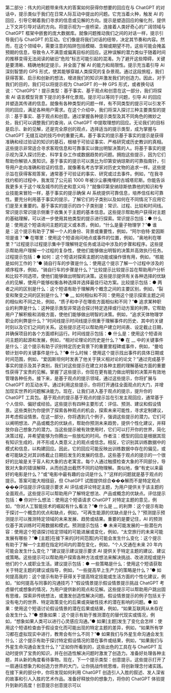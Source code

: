 第二部分：伟大的问题带来伟大的答案如何获得你想要的回应在与 ChatGPT 的对话中，提示类似于我们在日常人际互动中提出的问题。它充当着火种，触发 AI 的回应，引导它朝着我们寻求的信息或见解的方向。提示是塑造回应的催化剂，提供上下文并引导对话的方向。将提示视为一座桥梁，连接着人类好奇心的广阔领域与 ChatGPT 框架中嵌套的庞大数据库。就像问题推动我们之间的对话一样，提示引导我们与 ChatGPT 的互动。它们像是将我们对话的纽带，决定其节奏和内容。然而，在这个领域中，需要注意的陷阱包括模糊、含糊或期望不符。这些可能会掩盖预期的信息，导致令人不满意或偏离目标的回应。这种误解的潜力类似于随着时间的推移变得无法阅读的破旧“危险”标志可能引起的混淆。为了避开这些障碍，关键是要清晰、精确地制定提示，并全面了解 AI 的能力和局限性。提示充当着引导 AI 深刻智慧的 GPS 形式，使其能够穿越人类探究的复杂景观。通过这段旅程，我们获得答案、启示和创新的想法，增进我们的知识并激发我们的创造力。因此，对于我们的目的，我们可以将提示视为 ChatGPT 的一种 GPS 形式，或者换句话说：“ChatGPS”！提示类型：基于事实、基于观点和创意在这一部分，我们将探索 AI 语言模型背景下提示的多样化景观。提示可以等同于问题，引导 AI 的回应并塑造其传递的信息。就像有各种类型的问题一样，有不同类型的提示可以引发不同的回应，满足各种用户需求。在这个介绍中，我们将深入探讨三种主要类型的提示：基于事实、基于观点和创意。通过掌握各种提示类型及其不同角色的微妙之处，我们可以调整我们的查询，从 ChatGPT 中提取理想的回应。无论我们的目标是启示、新的见解，还是完全原创的观点，选择适当的提示类型，成为掌握与 ChatGPT 无缝互动的技巧中的重要元素。基于事实的提示基于事实的提示是获得准确和经过验证的知识的基石，根植于可验证事实、严格研究或历史教训的真相。这些提示非常适合寻求客观信息和可靠事实以做出明智决策的人。将基于事实的提示视为深入探讨历史、科学复杂工作或数据趋势的问题。拥抱这些提示，因为它们帮助你解锁人类知识。基于事实的提示可以类比为印第安纳琼斯的可靠指南针，引导用户走向准确和验证的信息，就像著名考古学家对历史文物的追求一样。这些提示旨在获得客观答案，通常基于可验证的事实、研究或过去事件。例如，“在我寻找约柜的过程中，我发现了公元前 1000 年被沙尘暴掩埋的古城塔尼斯。你能告诉我更多关于这个埃及城市的历史和意义吗？”就像印第安纳琼斯依靠他的知识和专业技能来冒险一样，基于事实的提示确保 AI 系统提供可靠信息，培养信任和可靠性。要充分利用基于事实的提示，了解它们的子类别以及如何在不同情况下应用它们是至关重要的。基于事实的提示的四个子类别是：常识、过程、比较和时间线。常识提示常识提示侧重于收集关于主题的基本信息。这些提示帮助用户获得对主题的基础理解，可以进一步使用其他类型的提示进行探索。常识提示包括：● 什么是：使用这个短语询问主题的定义或本质，例如，“什么是量子物理学？”● 谁是：这个提示有助于了解一个人的身份、背景或重要性，例如，“阿尔伯特·爱因斯坦是谁？”● 在哪里：使用这个短语询问地点或事件的位置，例如，“奥地利在哪里？”过程提示过程提示集中于理解特定任务或活动中涉及的步骤和程序。这些提示帮助用户理解一个过程的复杂性，使他们能够做出明智的决策并高效执行任务。过程提示包括：● 如何：这个短语对探索主题的功能或操作很有用，例如，“核能是如何工作的？”● 骑自行车的步骤是什么：使用这个提示了解一个过程中涉及的顺序程序，例如，“骑自行车的步骤是什么？”比较提示比较提示旨在帮助用户分析和比较不同选项，使他们能够做出明智的决策。这些提示提供有关各种选择的优缺点的见解，使用户能够权衡各种选择并选择最佳行动方案。比较提示包括：● 两者之间的区别是什么：这个短语有助于理解两个概念之间的主要区别，例如，“裂变和聚变之间的区别是什么？”● __ 如何相似和不同：使用这个提示探索主题之间的相似和不同之处，例如，“质子和中子在哪些方面相似和不同？”● 追求某种职业的利弊是什么：这种提示类型非常适合探讨特定选择或行动方案的利弊。它帮助用户了解积极和消极方面，使他们能够做出明智的决策。例如，“追求天体物理学职业的利弊是什么？”时间线提示时间线提示侧重于理解事件的历史、其中的关键时刻以及它们之间的关系。这些提示还可以帮助用户建立时间表、设定截止日期，并确保项目的各个方面顺利运行。时间线提示包括：● 什么是：使用这个短语询问主题的起源和发展，例如，“相对论理论的历史是什么？”● 在 __ 中的关键事件是什么：这个提示有助于识别特定历史背景下的重要里程碑或事件，例如，“曼哈顿计划中的关键事件是什么？”● 什么时候：使用这个提示找出事件的具体日期或时间范围，例如，“爱因斯坦何时发表了他关于狭义相对论的论文？”通过完成基于事实的提示及其子类别，我们对这些提示在建立对各种主题的理解基础方面的重要性获得了宝贵的见解。掌握了这些提示，你现在更有能力做出明智的决策并有效地管理各种任务。接下来，是基于观点的提示领域，通过这些提示，你将扩展与 ChatGPT 的互动水平。通过利用这些提示，你将打开通往全面观点的大门，并增加现实世界的问题解决能力。现在，让我们进入基于观点的提示，提升你的 ChatGPT 工具包。基于观点的提示基于观点的提示旨在引发主观回应，通常基于个人信仰、偏好或经验。这些提示有四种主要形式：评估、预测、建议和假设情景。这些类别为你提供了探索各种观点的机会，探索未来可能性，寻求定制建议，并考虑假设情景。在这一部分，你将遇到几个例子，强调这些提示的潜力。它们可以阐明想法、产品或概念的优缺点，帮助你预测未来趋势，提供个性化建议，并释放你自己想象力的潜力。当这些提示被有效使用时，它们可以打开你的世界，简化决策过程，并希望能够为你腾出一些放松的时间。作者注：模型的回应是根据其现有知识生成的，并不形成人类意义上的观点或信念。相反，它识别其训练数据中的模式和信息，以构建回应。因此，它的回应可能反映出训练数据中存在的偏见，或者可能缺乏对其训练截止日期后发生的发展的信息。这些基于观点的提示的一个很好的比喻是关于盲人和大象的古老寓言。每个人通过触摸检查大象的不同部分，导致对大象的错误解释，从而创造出截然不同的动物理解。类似地，像“有史以来最好的电影是什么？”或“电影中最有趣的台词是什么？”这样的问题就是基于观点的提示。答案可能大相径庭，但 ChatGPT 试图提供综合���解而不是特定观点���评估提示评估提示要求 AI 评估或评论特定主题，为用户提供关于该主题的全面观点。这些提示可以帮助用户了解特定想法、产品或概念的优缺点。评估提示包括：● 你对什么想法：使用这个短语请求 ChatGPT 对特定主题的意见，例如，“你对人工智能技术的崛起有什么看法？”● 什么是 __ 的利弊：这个提示有助于探讨一个概念的优点和缺点，例如，“可再生能源的优缺点是什么？”预测提示预测提示可以推测特定领域的未来发展、趋势或结果。重要的是要记住，AI 的预测仅基于其训练时可用数据和模式。预测提示包括：● 未来可能发展的一些潜在内容：使用这个短语探讨给定领域的可能进展或变化，例如，“太空旅行的未来可能发展有哪些？”● [主题]在接下来的[时间范围]内可能会发生什么变化：这个提示有助于了解一个主题在指定时间内的潜在变化，例如，“个人交通在未来 20 年内可能会发生什么变化？”建议提示建议提示要求 AI 提供关于特定主题的建议、建议或策略。这些提示可以帮助用户探索各种方法或想法来解决挑战、改进流程或提升他们的个人或职业生活。建议提示包括：● 一些策略是什么：使用这个短语获取关于特定主题的建议或指导，例如，“一些提高早上生产力的策略是什么？”● 如何提高我的：这个提示有助于获得关于提高特定技能或生活方面的个性化建议，例如，“如何提高与同事的沟通技巧？”假设情景提示假设情景提示挑战 ChatGPT 考虑替代或想象的情况，为用户提供新的观点和见解。这些提示可以帮助用户跳出固有思维，探索非传统想法，或激发创造性解决问题。假设情景提示的例子包括关于没有电力的世界、特定政策变化的后果或突破性技术的潜在影响的问题。● 如果：使用这个短语讨论假设情景的潜在后果或结果，例如，“如果互联网从未存在会发生什么？”● 想象如果：这个提示有助于推测潜在的替代现实或情况，例如，“想象如果人类可以进行心灵感应沟通。”● 如果[主题]发生了变化会怎样：使用这个短语检查由于假设变化而可能出现的特定主题的差异，例如，“如果所有学习都在虚拟现实中进行，教育会有什么不同？”● 如果我们与外星生命沟通会发生什么：这个提示有助于探讨特定假设情况的潜在事件或结果，例如，“如果我们与外星生命沟通会发生什么？”正如你所看到的，这些出色的工具在与 ChatGPT 互动时提供了宝贵的知识，并在创造性解决问题时激发了创造力。准备好处理各种主题，并从新的角度看待事物。现在，下一个提示类型：创意提示。这些提示打开了一扇通往想象力和创造力世界的大门，让你挑战传统思维，将创新理念付诸实践。在接下来的部分中，你将发现如何利用 ChatGPT 创造引人入胜的叙述、发人深省的故事和引人入胜的艺术作品。准备好释放你的想象力，将你的 ChatGPT 体验提升到新的高度！创意提示创意提示可以

